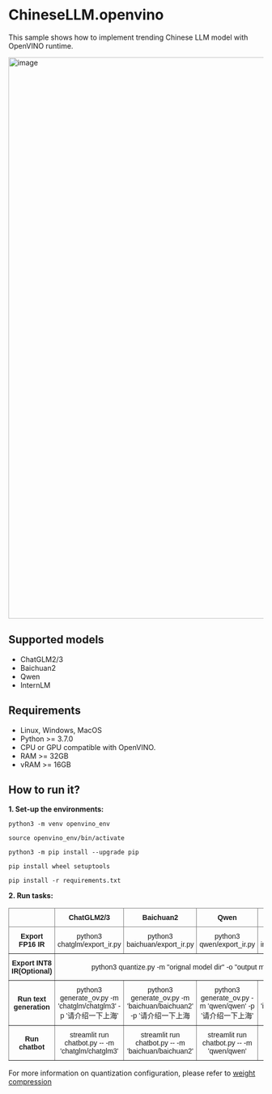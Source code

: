 # ChineseLLM.openvino

This sample shows how to implement trending Chinese LLM model with OpenVINO runtime.


<img width="1110" alt="image" src="https://github.com/OpenVINO-dev-contest/chatglm2.openvino/assets/91237924/6cdfbc45-f70c-42d4-b748-27113d8fe3a8">

## Supported models

- ChatGLM2/3
- Baichuan2
- Qwen
- InternLM

## Requirements

- Linux, Windows, MacOS
- Python >= 3.7.0
- CPU or GPU compatible with OpenVINO.
- RAM >= 32GB
- vRAM >= 16GB

## How to run it?

**1. Set-up the environments:**

```
python3 -m venv openvino_env

source openvino_env/bin/activate

python3 -m pip install --upgrade pip

pip install wheel setuptools

pip install -r requirements.txt
```

**2. Run tasks:**

<style type="text/css">
.tg  {border-collapse:collapse;border-spacing:0;}
.tg td{border-color:black;border-style:solid;border-width:1px;font-family:Arial, sans-serif;font-size:14px;
  overflow:hidden;padding:10px 5px;word-break:normal;}
.tg th{border-color:black;border-style:solid;border-width:1px;font-family:Arial, sans-serif;font-size:14px;
  font-weight:normal;overflow:hidden;padding:10px 5px;word-break:normal;}
.tg .tg-9wq8{border-color:inherit;text-align:center;vertical-align:middle}
.tg .tg-0lax{text-align:left;vertical-align:top}
.tg .tg-uzvj{border-color:inherit;font-weight:bold;text-align:center;vertical-align:middle}
.tg .tg-nrix{text-align:center;vertical-align:middle}
</style>
<table class="tg">
<thead>
  <tr>
    <th class="tg-9wq8"></th>
    <th class="tg-9wq8"><span style="font-weight:bold">ChatGLM2/3</span></th>
    <th class="tg-9wq8"><span style="font-weight:bold">Baichuan2</span></th>
    <th class="tg-9wq8"><span style="font-weight:bold">Qwen</span></th>
    <th class="tg-9wq8"><span style="font-weight:bold">Internlm</span></th>
    <th class="tg-0lax"></th>
    <th class="tg-0lax"></th>
    <th class="tg-0lax"></th>
    <th class="tg-0lax"></th>
  </tr>
</thead>
<tbody>
  <tr>
    <td class="tg-uzvj">Export FP16 IR</td>
    <td class="tg-9wq8">python3 chatglm/export_ir.py</td>
    <td class="tg-9wq8">python3 baichuan/export_ir.py</td>
    <td class="tg-9wq8">python3 qwen/export_ir.py</td>
    <td class="tg-9wq8">python3 internlm/export_ir.py</td>
    <td class="tg-0lax"></td>
    <td class="tg-0lax"></td>
    <td class="tg-0lax"></td>
    <td class="tg-0lax"></td>
  </tr>
  <tr>
    <td class="tg-9wq8"><span style="font-weight:bold">Export INT8 IR(Optional)</span></td>
    <td class="tg-9wq8" colspan="4">python3 quantize.py -m "orignal model dir" -o "output model dir" </td>
    <td class="tg-0lax"></td>
    <td class="tg-0lax"></td>
    <td class="tg-0lax"></td>
    <td class="tg-0lax"></td>
  </tr>
  <tr>
    <td class="tg-9wq8"><span style="font-weight:bold">Run text generation</span></td>
    <td class="tg-9wq8">python3 generate_ov.py -m 'chatglm/chatglm3' -p '请介绍一下上海'</td>
    <td class="tg-9wq8">python3 generate_ov.py -m 'baichuan/baichuan2' -p '请介绍一下上海</td>
    <td class="tg-9wq8">python3 generate_ov.py -m 'qwen/qwen' -p '请介绍一下上海'</td>
    <td class="tg-9wq8">python3 generate_ov.py -m 'internlm/internlm' -p '请介绍一下上海'</td>
    <td class="tg-0lax"></td>
    <td class="tg-0lax"></td>
    <td class="tg-0lax"></td>
    <td class="tg-0lax"></td>
  </tr>
  <tr>
    <td class="tg-9wq8"><span style="font-weight:bold">Run chatbot</span></td>
    <td class="tg-9wq8">streamlit run chatbot.py -- -m 'chatglm/chatglm3'</td>
    <td class="tg-9wq8">streamlit run chatbot.py -- -m 'baichuan/baichuan2'</td>
    <td class="tg-9wq8">streamlit run chatbot.py -- -m 'qwen/qwen'</td>
    <td class="tg-9wq8">streamlit run chatbot.py -- -m 'internlm/internlm'</td>
    <td class="tg-0lax"></td>
    <td class="tg-0lax"></td>
    <td class="tg-0lax"></td>
    <td class="tg-0lax"></td>
  </tr>
</tbody>
</table>

For more information on quantization configuration, please refer to [weight compression](https://github.com/openvinotoolkit/nncf/blob/release_v270/docs/compression_algorithms/CompressWeights.md)